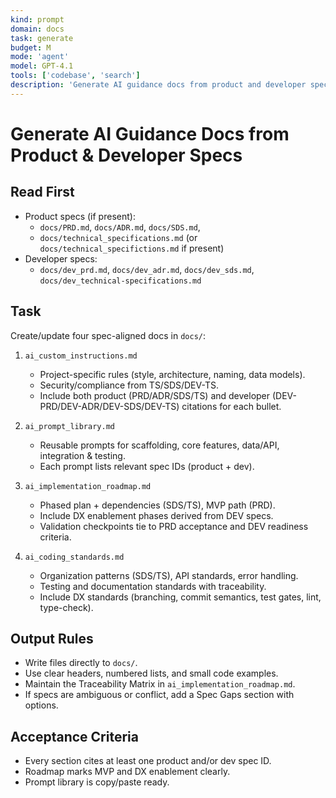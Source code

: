 ```yaml
---
kind: prompt
domain: docs
task: generate
budget: M
mode: 'agent'
model: GPT-4.1
tools: ['codebase', 'search']
description: 'Generate AI guidance docs from product and developer specs.'
---
```


# Generate AI Guidance Docs from Product & Developer Specs

## Read First
- Product specs (if present):
  - `docs/PRD.md`, `docs/ADR.md`, `docs/SDS.md`,
  - `docs/technical_specifications.md` (or `docs/technical_specifictions.md` if present)
- Developer specs:
  - `docs/dev_prd.md`, `docs/dev_adr.md`, `docs/dev_sds.md`, `docs/dev_technical-specifications.md`

## Task
Create/update four spec-aligned docs in `docs/`:

1) `ai_custom_instructions.md`
   - Project-specific rules (style, architecture, naming, data models).
   - Security/compliance from TS/SDS/DEV-TS.
   - Include both product (PRD/ADR/SDS/TS) and developer (DEV-PRD/DEV-ADR/DEV-SDS/DEV-TS) citations for each bullet.

2) `ai_prompt_library.md`
   - Reusable prompts for scaffolding, core features, data/API, integration & testing.
   - Each prompt lists relevant spec IDs (product + dev).

3) `ai_implementation_roadmap.md`
   - Phased plan + dependencies (SDS/TS), MVP path (PRD).
   - Include DX enablement phases derived from DEV specs.
   - Validation checkpoints tie to PRD acceptance and DEV readiness criteria.

4) `ai_coding_standards.md`
   - Organization patterns (SDS/TS), API standards, error handling.
   - Testing and documentation standards with traceability.
   - Include DX standards (branching, commit semantics, test gates, lint, type-check).

## Output Rules
- Write files directly to `docs/`.
- Use clear headers, numbered lists, and small code examples.
- Maintain the Traceability Matrix in `ai_implementation_roadmap.md`.
- If specs are ambiguous or conflict, add a Spec Gaps section with options.

## Acceptance Criteria
- Every section cites at least one product and/or dev spec ID.
- Roadmap marks MVP and DX enablement clearly.
- Prompt library is copy/paste ready.

